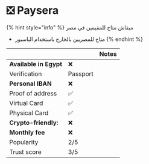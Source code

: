 # ❎ Paysera

{% hint style="info" %}
مبقاش متاح للمقيمين في مصر

* متاح للمصريين بالخارج باستخدام الباسبور
{% endhint %}



|                        |          |  Notes |
| ---------------------- | -------- | ------ |
| **Available in Egypt** | ❌        |        |
| Verification           | Passport |        |
| **Personal IBAN**      | ❌        |        |
| Proof of address       | ✅        |        |
| Virtual Card           | ✅        |        |
| Physical Card          | ✅        |        |
| **Crypto-friendly:**   | ❌        |        |
| **Monthly fee**        | ❌        |        |
| Popularity             | 2/5      |        |
| Trust score            | 3/5      |        |

